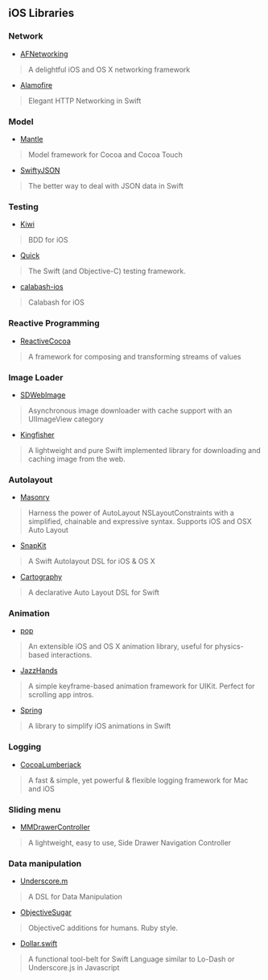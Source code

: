 ## iOS Libraries

### Network
* [AFNetworking](https://github.com/AFNetworking/AFNetworking)
> A delightful iOS and OS X networking framework

* [Alamofire](https://github.com/Alamofire/Alamofire)
> Elegant HTTP Networking in Swift

### Model
* [Mantle](https://github.com/Mantle/Mantle)
> Model framework for Cocoa and Cocoa Touch

* [SwiftyJSON](https://github.com/SwiftyJSON/SwiftyJSON)
> The better way to deal with JSON data in Swift

### Testing
* [Kiwi](https://github.com/kiwi-bdd/Kiwi)
> BDD for iOS

* [Quick](https://github.com/Quick/Quick)
> The Swift (and Objective-C) testing framework.

* [calabash-ios](https://github.com/calabash/calabash-ios)
> Calabash for iOS

### Reactive Programming
* [ReactiveCocoa](https://github.com/ReactiveCocoa/ReactiveCocoa)
> A framework for composing and transforming streams of values

### Image Loader
* [SDWebImage](https://github.com/rs/SDWebImage)
> Asynchronous image downloader with cache support with an UIImageView category

* [Kingfisher](https://github.com/onevcat/Kingfisher)
> A lightweight and pure Swift implemented library for downloading and caching image from the web.

### Autolayout
* [Masonry](https://github.com/SnapKit/Masonry)
> Harness the power of AutoLayout NSLayoutConstraints with a simplified, chainable and expressive syntax. Supports iOS and OSX Auto Layout

* [SnapKit](https://github.com/SnapKit/SnapKit)
> A Swift Autolayout DSL for iOS & OS X

* [Cartography](https://github.com/robb/Cartography)
> A declarative Auto Layout DSL for Swift

### Animation
* [pop](https://github.com/facebook/pop)
> An extensible iOS and OS X animation library, useful for physics-based interactions.

* [JazzHands](https://github.com/IFTTT/JazzHands)
> A simple keyframe-based animation framework for UIKit. Perfect for scrolling app intros.

* [Spring](https://github.com/MengTo/Spring)
> A library to simplify iOS animations in Swift

### Logging
* [CocoaLumberjack](https://github.com/CocoaLumberjack/CocoaLumberjack)
> A fast & simple, yet powerful & flexible logging framework for Mac and iOS

### Sliding menu
* [MMDrawerController](https://github.com/mutualmobile/MMDrawerController)
> A lightweight, easy to use, Side Drawer Navigation Controller

### Data manipulation
* [Underscore.m](https://github.com/robb/Underscore.m)
> A DSL for Data Manipulation

* [ObjectiveSugar](https://github.com/supermarin/objectivesugar)
> ObjectiveC additions for humans. Ruby style.

* [Dollar.swift](https://github.com/ankurp/Dollar.swift)
> A functional tool-belt for Swift Language similar to Lo-Dash or Underscore.js in Javascript
